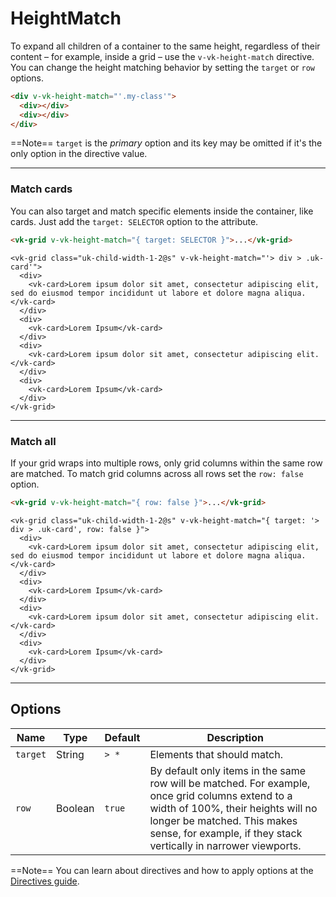 # HeightMatch

To expand all children of a container to the same height, regardless of their content – for example, inside a grid – use the `v-vk-height-match` directive. You can change the height matching behavior by setting the `target` or `row` options.

```html
<div v-vk-height-match="'.my-class'">
  <div></div>
  <div></div>
</div>
```

==Note== `target` is the _primary_ option and its key may be omitted if it's the only option in the directive value.

***

### Match cards

You can also target and match specific elements inside the container, like cards. Just add the `target: SELECTOR` option to the attribute.

```html
<vk-grid v-vk-height-match="{ target: SELECTOR }">...</vk-grid>
```

```example
<vk-grid class="uk-child-width-1-2@s" v-vk-height-match="'> div > .uk-card'">
  <div>
    <vk-card>Lorem ipsum dolor sit amet, consectetur adipiscing elit, sed do eiusmod tempor incididunt ut labore et dolore magna aliqua.</vk-card>
  </div>
  <div>
    <vk-card>Lorem Ipsum</vk-card>
  </div>
  <div>
    <vk-card>Lorem ipsum dolor sit amet, consectetur adipiscing elit.</vk-card>
  </div>
  <div>
    <vk-card>Lorem Ipsum</vk-card>
  </div>
</vk-grid>
```

***

### Match all

If your grid wraps into multiple rows, only grid columns within the same row are matched. To match grid columns across all rows set the `row: false` option.

```html
<vk-grid v-vk-height-match="{ row: false }">...</vk-grid>
```

```example
<vk-grid class="uk-child-width-1-2@s" v-vk-height-match="{ target: '> div > .uk-card', row: false }">
  <div>
    <vk-card>Lorem ipsum dolor sit amet, consectetur adipiscing elit, sed do eiusmod tempor incididunt ut labore et dolore magna aliqua.</vk-card>
  </div>
  <div>
    <vk-card>Lorem Ipsum</vk-card>
  </div>
  <div>
    <vk-card>Lorem ipsum dolor sit amet, consectetur adipiscing elit.</vk-card>
  </div>
  <div>
    <vk-card>Lorem Ipsum</vk-card>
  </div>
</vk-grid>
```

***

## Options

| Name | Type  | Default | Description |
|------|-------|---------|-------------|
| `target` | String  | `> *`   | Elements that should match. |
| `row`    | Boolean | `true`  | By default only items in the same row will be matched. For example, once grid columns extend to a width of 100%, their heights will no longer be matched. This makes sense, for example, if they stack vertically in narrower viewports. |

==Note== You can learn about directives and how to apply options at the [Directives guide](directives).
